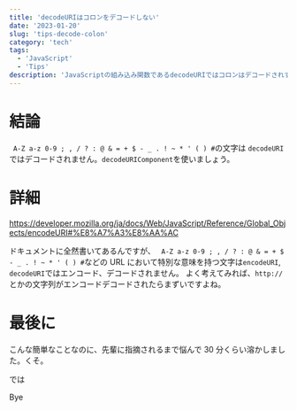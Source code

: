 ```yaml
---
title: 'decodeURIはコロンをデコードしない'
date: '2023-01-20'
slug: 'tips-decode-colon'
category: 'tech'
tags:
  - 'JavaScript'
  - 'Tips'
description: 'JavaScriptの組み込み関数であるdecodeURIではコロンはデコードされず、変化しません。コロンをデコードしたい場合は、decodeURIComponentを使用しましょう'
---
```


# 結論

` A-Z a-z 0-9 ; , / ? : @ & = + $ - _ . ! ~ * ' ( ) #`の文字は `decodeURI` ではデコードされません。`decodeURIComponent`を使いましょう。

# 詳細

https://developer.mozilla.org/ja/docs/Web/JavaScript/Reference/Global_Objects/encodeURI#%E8%A7%A3%E8%AA%AC

ドキュメントに全然書いてあるんですが、
` A-Z a-z 0-9 ; , / ? : @ & = + $ - _ . ! ~ * ' ( ) #`などの URL において特別な意味を持つ文字は`encodeURI`, `decodeURI`ではエンコード、デコードされません。
よく考えてみれば、`http://` とかの文字列がエンコードデコードされたらまずいですよね。

# 最後に

こんな簡単なことなのに、先輩に指摘されるまで悩んで 30 分くらい溶かしました。くそ。

では

Bye
